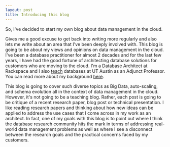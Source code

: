 ```yaml
---
layout: post
title: Introducing this blog
---
```


So, I've decided to start my own blog about data management in the cloud. 

Gives me a good excuse to get back into writing more regularly and also lets me write about an area that I've been deeply involved with. This blog is going to be about my views and opinions on data management in the cloud. I've been a database practitioner for almost 2 decades and for the last few years, I have had the good fortune of architecting database solutions for customers who are moving to the cloud. I'm a Database Architect at Rackspace and I also <a href="http://www.cs.utexas.edu/~scohen/index.html">teach</a> databases at UT Austin as an Adjunct Professor. You can read more about my background <a href="https://www.linkedin.com/in/shirleycohen/">here</a>. 

This blog is going to cover such diverse topics as Big Data, auto-scaling, and schema evolution all in the context of data management in the cloud. However, it's not going to be a teaching blog. Rather, each post is going to be critique of a recent research paper, blog post or technical presentation. I like reading research papers and thinking about how new ideas can be applied to address the use cases that I come across in my work as an architect. In fact, one of my goals with this blog is to point out where I think the database research community hits the mark in terms of addressing real-world data management problems as well as where I see a disconnect between the research goals and the practical concerns faced by my customers.  